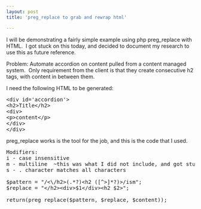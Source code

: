 ```yaml
---
layout: post
title: 'preg_replace to grab and rewrap html'

---
```


I will be demonstrating a fairly simple example using php preg_replace with HTML.  I got stuck on this today, and decided to document my research to use this as future reference.

Problem: Automate accordion on content pulled from a content managed system.  Only requirement from the client is that they create consecutive h2 tags, with content in between them.

I need the following HTML to be generated:
<pre>
&lt;div id='accordion'&gt;
&lt;h2&gt;Title&lt;/h2&gt;
&lt;div&gt;
&lt;p&gt;content&lt;/p&gt;
&lt;/div&gt;
&lt;/div&gt;
</pre>

preg_replace works is the tool for the job, and this is the code that I used.
<pre>
Modifiers:
i - case insensitive
m - multiline  ~this was what I did not include, and got stuck.
s - . character matches all characters

$pattern = "/&lt;\/h2&gt;(.*?)&lt;h2 ([^&gt;]*?)&gt;/ism";
$replace = "&lt;/h2&gt;&lt;div&gt;$1&lt;/div&gt;&lt;h2 $2&gt;";

return(preg_replace($pattern, $replace, $content));
</pre>
